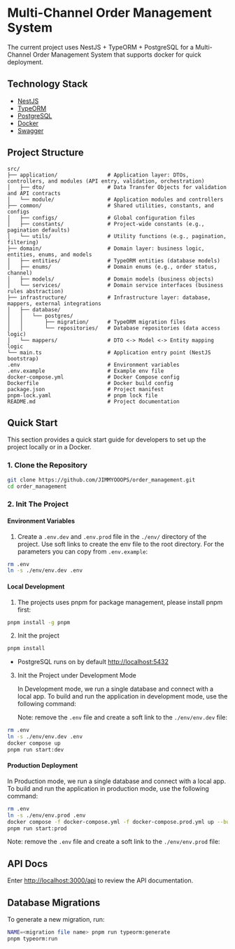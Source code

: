 # Multi-Channel Order Management System

The current project uses NestJS + TypeORM + PostgreSQL for a Multi-Channel Order Management System that supports docker for quick deployment.

## Technology Stack

- [NestJS](https://nestjs.com/)
- [TypeORM](https://typeorm.io/)
- [PostgreSQL](https://www.postgresql.org/)
- [Docker](https://www.docker.com/)
- [Swagger](https://swagger.io/)

## Project Structure

```
src/
├── application/                # Application layer: DTOs, controllers, and modules (API entry, validation, orchestration)
│   ├── dto/                    # Data Transfer Objects for validation and API contracts
│   └── module/                 # Application modules and controllers
├── common/                     # Shared utilities, constants, and configs
│   ├── configs/                # Global configuration files
│   ├── constants/              # Project-wide constants (e.g., pagination defaults)
│   └── utils/                  # Utility functions (e.g., pagination, filtering)
├── domain/                     # Domain layer: business logic, entities, enums, and models
│   ├── entities/               # TypeORM entities (database models)
│   ├── enums/                  # Domain enums (e.g., order status, channel)
│   ├── models/                 # Domain models (business objects)
│   └── services/               # Domain service interfaces (business rules abstraction)
├── infrastructure/             # Infrastructure layer: database, mappers, external integrations
│   ├── database/
│   │   └── postgres/
│   │       ├── migration/      # TypeORM migration files
│   │       └── repositories/   # Database repositories (data access logic)
│   └── mappers/                # DTO <-> Model <-> Entity mapping logic
└── main.ts                     # Application entry point (NestJS bootstrap)
.env                            # Environment variables
.env.example                    # Example env file
docker-compose.yml              # Docker Compose config
Dockerfile                      # Docker build config
package.json                    # Project manifest
pnpm-lock.yaml                  # pnpm lock file
README.md                       # Project documentation
```

## Quick Start

This section provides a quick start guide for developers to set up the project locally or in a Docker.

### 1. Clone the Repository

```bash
git clone https://github.com/JIMMYOOOPS/order_management.git
cd order_management
```

### 2. Init The Project

#### Environment Variables

1. Create a `.env.dev` and `.env.prod` file in the `./env/` directory of the project. Use soft links to create the env file to the root directory. For the parameters you can copy from `.env.example`:

```bash
rm .env
ln -s ./env/env.dev .env
```

#### Local Development

1. The projects uses pnpm for package management, please install pnpm first:

```bash
pnpm install -g pnpm
```

2. Init the project

```bash
pnpm install
```

- PostgreSQL runs on by default [http://localhost:5432](http://localhost:5432)

3. Init the Project under Development Mode

   In Development mode, we run a single database and connect with a local app. To build and run the application in development mode, use the following command:

   Note: remove the `.env` file and create a soft link to the `./env/env.dev` file:

```bash
rm .env
ln -s ./env/env.dev .env
docker compose up
pnpm run start:dev
```

#### Production Deployment

In Production mode, we run a single database and connect with a local app. To build and run the application in production mode, use the following command:

```bash
rm .env
ln -s ./env/env.prod .env
docker compose -f docker-compose.yml -f docker-compose.prod.yml up --build
pnpm run start:prod
```

Note: remove the `.env` file and create a soft link to the `./env/env.prod` file:

## API Docs

Enter [http://localhost:3000/api](http://localhost:3000/api) to review the API documentation.

## Database Migrations

To generate a new migration, run:

```bash
NAME=<migration file name> pnpm run typeorm:generate
pnpm typeorm:run
```
